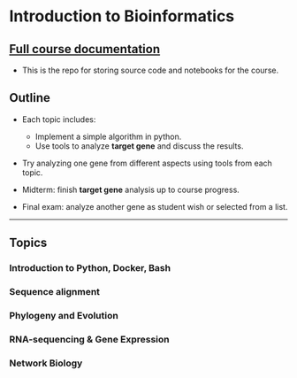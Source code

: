 Introduction to Bioinformatics
===

## [Full course documentation](https://hackmd.io/@HaoChunChang/ryQHg1iqB)

* This is the repo for storing source code and notebooks for the course.


## Outline

* Each topic includes:
    * Implement a simple algorithm in python.
    * Use tools to analyze **target gene** and discuss the results.

* Try analyzing one gene from different aspects using tools from each topic.

* Midterm: finish **target gene** analysis up to course progress.
* Final exam: analyze another gene as student wish or selected from a list.

---
## Topics

### Introduction to Python, Docker, Bash

### Sequence alignment

### Phylogeny and Evolution

### RNA-sequencing & Gene Expression

### Network Biology
